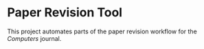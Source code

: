 # Paper Revision Tool

This project automates parts of the paper revision workflow for the *Computers* journal.
